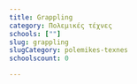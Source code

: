 ```yaml
---
title: Grappling
category: Πολεμικές τέχνες
schools: [""]
slug: grappling
slugCategory: polemikes-texnes
schoolscount: 0

---
```




